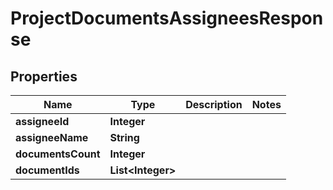 

# ProjectDocumentsAssigneesResponse

## Properties

Name | Type | Description | Notes
------------ | ------------- | ------------- | -------------
**assigneeId** | **Integer** |  | 
**assigneeName** | **String** |  | 
**documentsCount** | **Integer** |  | 
**documentIds** | **List&lt;Integer&gt;** |  | 



